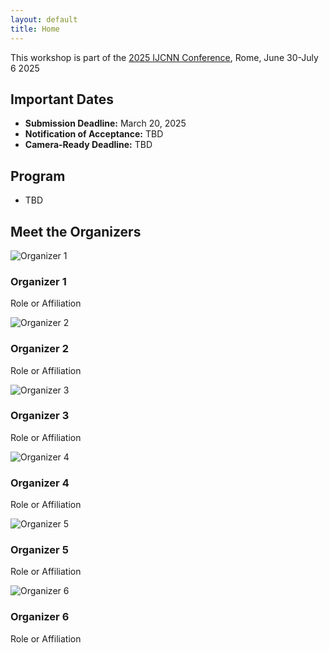 ```yaml
---
layout: default
title: Home
---
```


This workshop is part of the <a href="https://2025.ijcnn.org/">2025 IJCNN Conference</a>, Rome, June 30-July 6 2025

## Important Dates
- **Submission Deadline:** March 20, 2025
- **Notification of Acceptance:** TBD
- **Camera-Ready Deadline:** TBD

<!-- Program Section -->
<section id="program">
  <h2>Program</h2>
  <ul>
    <li>TBD</li>
  </ul>
</section>

<!-- Organizers Section -->
<section id="organizers">
  <h2>Meet the Organizers</h2>
  <div class="organizers-container">
    <div class="organizer">
      <img src="/assets/images/organizer1.jpg" alt="Organizer 1">
      <h3>Organizer 1</h3>
      <p>Role or Affiliation</p>
    </div>
    <div class="organizer">
      <img src="/assets/images/organizer2.jpg" alt="Organizer 2">
      <h3>Organizer 2</h3>
      <p>Role or Affiliation</p>
    </div>
    <div class="organizer">
      <img src="/assets/images/organizer3.jpg" alt="Organizer 3">
      <h3>Organizer 3</h3>
      <p>Role or Affiliation</p>
    </div>
    <div class="organizer">
      <img src="/assets/images/organizer4.jpg" alt="Organizer 4">
      <h3>Organizer 4</h3>
      <p>Role or Affiliation</p>
    </div>
    <div class="organizer">
      <img src="/assets/images/organizer5.jpg" alt="Organizer 5">
      <h3>Organizer 5</h3>
      <p>Role or Affiliation</p>
    </div>
    <div class="organizer">
      <img src="/assets/images/organizer6.jpg" alt="Organizer 6">
      <h3>Organizer 6</h3>
      <p>Role or Affiliation</p>
    </div>
  </div>
</section>
